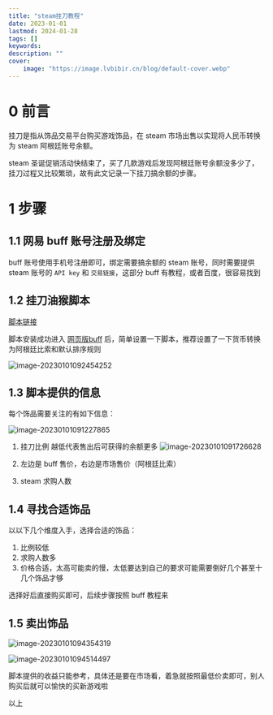 ```yaml
---
title: "steam挂刀教程" 
date: 2023-01-01 
lastmod: 2024-01-28
tags: []
keywords:
description: ""
cover:
    image: "https://image.lvbibir.cn/blog/default-cover.webp"
---
```


# 0 前言

挂刀是指从饰品交易平台购买游戏饰品，在 steam 市场出售以实现将人民币转换为 steam 阿根廷账号余额。

steam 圣诞促销活动快结束了，买了几款游戏后发现阿根廷账号余额没多少了，挂刀过程又比较繁琐，故有此文记录一下挂刀搞余额的步骤。

# 1 步骤

## 1.1 网易 buff 账号注册及绑定

buff 账号使用手机号注册即可，绑定需要搞余额的 steam 账号，同时需要提供 steam 账号的 `API key` 和 `交易链接`，这部分 buff 有教程，或者百度，很容易找到

## 1.2 挂刀油猴脚本

[脚本链接](https://greasyfork.org/zh-CN/scripts/410137-%E7%BD%91%E6%98%93buff%E4%BB%B7%E6%A0%BC%E6%AF%94%E4%BE%8B-%E6%89%BE%E6%8C%82%E5%88%80-%E6%8F%92%E4%BB%B6)

脚本安装成功进入 [网页版buff](https://buff.163.com/market/csgo) 后，简单设置一下脚本，推荐设置了一下货币转换为阿根廷比索和默认排序规则

![image-20230101092454252](https://image.lvbibir.cn/blog/image-20230101092454252.png)

## 1.3 脚本提供的信息

每个饰品需要关注的有如下信息：

![image-20230101091227865](https://image.lvbibir.cn/blog/image-20230101091227865.png)

1. 挂刀比例
   越低代表售出后可获得的余额更多
   ![image-20230101091726628](https://image.lvbibir.cn/blog/image-20230101091726628.png)

2. 左边是 buff 售价，右边是市场售价（阿根廷比索）

3. steam 求购人数

## 1.4 寻找合适饰品

以以下几个维度入手，选择合适的饰品：

1. 比例较低
2. 求购人数多
3. 价格合适，太高可能卖的慢，太低要达到自己的要求可能需要倒好几个甚至十几个饰品才够

选择好后直接购买即可，后续步骤按照 buff 教程来

## 1.5 卖出饰品

![image-20230101094354319](https://image.lvbibir.cn/blog/image-20230101094354319.png)

![image-20230101094514497](https://image.lvbibir.cn/blog/image-20230101094514497.png)

脚本提供的收益只能参考，具体还是要在市场看，着急就按照最低价卖即可，别人购买后就可以愉快的买新游戏啦

以上
